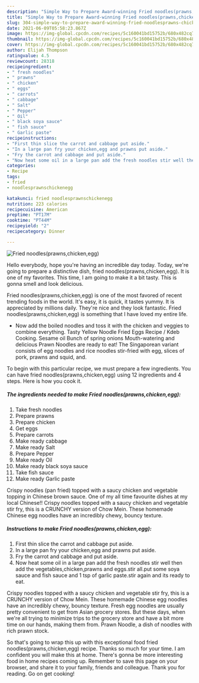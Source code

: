 ```yaml
---
description: "Simple Way to Prepare Award-winning Fried noodles(prawns,chicken,egg)"
title: "Simple Way to Prepare Award-winning Fried noodles(prawns,chicken,egg)"
slug: 304-simple-way-to-prepare-award-winning-fried-noodlesprawns-chicken-egg
date: 2021-06-09T05:58:23.867Z
image: https://img-global.cpcdn.com/recipes/5c160041bd15752b/680x482cq70/fried-noodlesprawnschickenegg-recipe-main-photo.jpg
thumbnail: https://img-global.cpcdn.com/recipes/5c160041bd15752b/680x482cq70/fried-noodlesprawnschickenegg-recipe-main-photo.jpg
cover: https://img-global.cpcdn.com/recipes/5c160041bd15752b/680x482cq70/fried-noodlesprawnschickenegg-recipe-main-photo.jpg
author: Elijah Thompson
ratingvalue: 4.5
reviewcount: 28318
recipeingredient:
- " fresh noodles"
- " prawns"
- " chicken"
- " eggs"
- " carrots"
- " cabbage"
- " Salt"
- " Pepper"
- " Oil"
- " black soya sauce"
- " fish sauce"
- " Garlic paste"
recipeinstructions:
- "First thin slice the carrot and cabbage put aside."
- "In a large pan fry your chicken,egg and prawns put aside."
- "Fry the carrot and cabbage and put aside."
- "Now heat some oil in a large pan add the fresh noodles stir well then add the vegetables,chicken,prawns and eggs.stir all.put some soya sauce and fish sauce and 1 tsp of garlic paste.stir again and its ready to eat."
categories:
- Recipe
tags:
- fried
- noodlesprawnschickenegg

katakunci: fried noodlesprawnschickenegg 
nutrition: 223 calories
recipecuisine: American
preptime: "PT17M"
cooktime: "PT44M"
recipeyield: "2"
recipecategory: Dinner

---
```



![Fried noodles(prawns,chicken,egg)](https://img-global.cpcdn.com/recipes/5c160041bd15752b/680x482cq70/fried-noodlesprawnschickenegg-recipe-main-photo.jpg)

Hello everybody, hope you're having an incredible day today. Today, we're going to prepare a distinctive dish, fried noodles(prawns,chicken,egg). It is one of my favorites. This time, I am going to make it a bit tasty. This is gonna smell and look delicious.

Fried noodles(prawns,chicken,egg) is one of the most favored of recent trending foods in the world. It's easy, it is quick, it tastes yummy. It is appreciated by millions daily. They're nice and they look fantastic. Fried noodles(prawns,chicken,egg) is something that I have loved my entire life.

- Now add the boiled noodles and toss it with the chicken and veggies to combine everything. Tasty Yellow Noodle Fried Eggs Recipe / Kdeb Cooking. Sesame oil Bunch of spring onions Mouth-watering and delicious Prawn Noodles are ready to eat! The Singaporean variant consists of egg noodles and rice noodles stir-fried with egg, slices of pork, prawns and squid, and.


To begin with this particular recipe, we must prepare a few ingredients. You can have fried noodles(prawns,chicken,egg) using 12 ingredients and 4 steps. Here is how you cook it.

<!--inarticleads1-->

##### The ingredients needed to make Fried noodles(prawns,chicken,egg):

1. Take  fresh noodles
1. Prepare  prawns
1. Prepare  chicken
1. Get  eggs
1. Prepare  carrots
1. Make ready  cabbage
1. Make ready  Salt
1. Prepare  Pepper
1. Make ready  Oil
1. Make ready  black soya sauce
1. Take  fish sauce
1. Make ready  Garlic paste


Crispy noodles (pan fried) topped with a saucy chicken and vegetable topping in Chinese brown sauce. One of my all time favourite dishes at my local Chinese!! Crispy noodles topped with a saucy chicken and vegetable stir fry, this is a CRUNCHY version of Chow Mein. These homemade Chinese egg noodles have an incredibly chewy, bouncy texture. 

<!--inarticleads2-->

##### Instructions to make Fried noodles(prawns,chicken,egg):

1. First thin slice the carrot and cabbage put aside.
1. In a large pan fry your chicken,egg and prawns put aside.
1. Fry the carrot and cabbage and put aside.
1. Now heat some oil in a large pan add the fresh noodles stir well then add the vegetables,chicken,prawns and eggs.stir all.put some soya sauce and fish sauce and 1 tsp of garlic paste.stir again and its ready to eat.


Crispy noodles topped with a saucy chicken and vegetable stir fry, this is a CRUNCHY version of Chow Mein. These homemade Chinese egg noodles have an incredibly chewy, bouncy texture. Fresh egg noodles are usually pretty convenient to get from Asian grocery stores. But these days, when we&#39;re all trying to minimize trips to the grocery store and have a bit more time on our hands, making them from. Prawn Noodle, a dish of noodles with rich prawn stock. 

So that's going to wrap this up with this exceptional food fried noodles(prawns,chicken,egg) recipe. Thanks so much for your time. I am confident you will make this at home. There's gonna be more interesting food in home recipes coming up. Remember to save this page on your browser, and share it to your family, friends and colleague. Thank you for reading. Go on get cooking!
